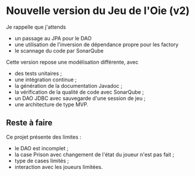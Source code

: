 # Nouvelle version du Jeu de l'Oie (v2)

Je rappelle que j'attends
- un passage au JPA pour le DAO
- une utilisation de l'inversion de dépendance propre pour les factory
- le scannage du code par SonarQube

Cette version repose une modélisation différente, avec
- des tests unitaires ;
- une intégration continue ;
- la génération de la documentation Javadoc ;
- la vérification de la qualité de code avec SonarQube ;
- un DAO JDBC avec sauvegarde d'une session de jeu ;
- une architecture de type MVP.

## Reste à faire

Ce projet présente des limites :
- le DAO est incomplet ;
- la case Prison avec changement de l'état du joueur n'est pas fait ;
- type de cases limités ;
- interaction avec les joueurs limitées.